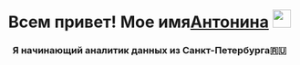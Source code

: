 <h1 align="center">Всем привет! Мое имя<a href="https://daniilshat.ru/" target="_blank">Антонина</a> 
<img src="https://github.com/blackcater/blackcater/raw/main/images/Hi.gif" height="32"/></h1>
<h3 align="center">Я начинающий аналитик данных из Санкт-Петербурга🇷🇺</h3>
